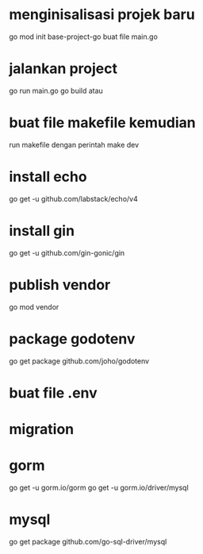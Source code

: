 # menginisalisasi projek baru
go mod init base-project-go
buat file main.go

# jalankan project
go run main.go
go build
atau

# buat file makefile kemudian
run makefile dengan perintah make dev

# install echo
go get -u github.com/labstack/echo/v4

# install gin
go get -u github.com/gin-gonic/gin

# publish vendor
go mod vendor

# package godotenv
go get package github.com/joho/godotenv

# buat file .env

# migration

# gorm 
go get -u gorm.io/gorm
go get -u gorm.io/driver/mysql

# mysql
go get package github.com/go-sql-driver/mysql
